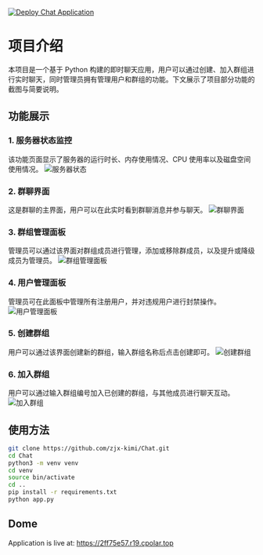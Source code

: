 [![Deploy Chat Application](https://github.com/zjx-kimi/Chat/actions/workflows/deploy.yml/badge.svg)](https://github.com/zjx-kimi/Chat/actions/workflows/deploy.yml)

# 项目介绍

本项目是一个基于 Python 构建的即时聊天应用，用户可以通过创建、加入群组进行实时聊天，同时管理员拥有管理用户和群组的功能。下文展示了项目部分功能的截图与简要说明。

## 功能展示

### 1. 服务器状态监控
该功能页面显示了服务器的运行时长、内存使用情况、CPU 使用率以及磁盘空间使用情况。
![服务器状态](./pic/服务器状态.png)

### 2. 群聊界面
这是群聊的主界面，用户可以在此实时看到群聊消息并参与聊天。
![群聊界面](./pic/群聊界面.png)

### 3. 群组管理面板
管理员可以通过该界面对群组成员进行管理，添加或移除群成员，以及提升或降级成员为管理员。
![群组管理面板](./pic/群组管理面板.png)

### 4. 用户管理面板
管理员可在此面板中管理所有注册用户，并对违规用户进行封禁操作。
![用户管理面板](./pic/用户管理面板.png)

### 5. 创建群组
用户可以通过该界面创建新的群组，输入群组名称后点击创建即可。
![创建群组](./pic/创建群组.png)

### 6. 加入群组
用户可以通过输入群组编号加入已创建的群组，与其他成员进行聊天互动。
![加入群组](./pic/加入群组.png)

## 使用方法
```bash
git clone https://github.com/zjx-kimi/Chat.git
cd Chat
python3 -m venv venv           
cd venv               
source bin/activate
cd ..    
pip install -r requirements.txt
python app.py
```
## Dome
Application is live at: https://2ff75e57.r19.cpolar.top
